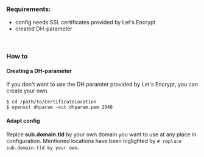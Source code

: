 ### Requirements:

* config needs SSL certificates provided by Let's Encrypt
* created DH-parameter

<br>

### How to

#### Creating a DH-parameter
If you don't want to use the DH paramter provided by Let's Encrypt, you can create your own.

```
$ cd /path/to/CertificateLocation
$ openssl dhparam -out dhparam.pem 2048
```


#### Adapt config
Replce **sub.domain.tld** by your own domain you want to use at any place in configuration. Mentioned locations have been higlighted by `# replace sub.domain.tld by your own`.
